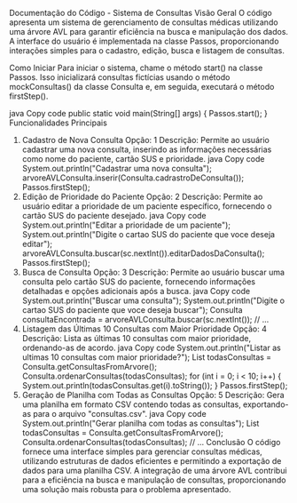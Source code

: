 Documentação do Código - Sistema de Consultas
Visão Geral
O código apresenta um sistema de gerenciamento de consultas médicas utilizando uma árvore AVL para garantir eficiência na busca e manipulação dos dados. A interface do usuário é implementada na classe Passos, proporcionando interações simples para o cadastro, edição, busca e listagem de consultas.

Como Iniciar
Para iniciar o sistema, chame o método start() na classe Passos. Isso inicializará consultas fictícias usando o método mockConsultas() da classe Consulta e, em seguida, executará o método firstStep().

java
Copy code
public static void main(String[] args) {
    Passos.start();
}
Funcionalidades Principais
1. Cadastro de Nova Consulta
Opção: 1
Descrição: Permite ao usuário cadastrar uma nova consulta, inserindo as informações necessárias como nome do paciente, cartão SUS e prioridade.
java
Copy code
System.out.println("Cadastrar uma nova consulta");
arvoreAVLConsulta.inserir(Consulta.cadrastroDeConsulta());
Passos.firstStep();
2. Edição de Prioridade do Paciente
Opção: 2
Descrição: Permite ao usuário editar a prioridade de um paciente específico, fornecendo o cartão SUS do paciente desejado.
java
Copy code
System.out.println("Editar a prioridade de um paciente");
System.out.println("Digite o cartao SUS do paciente que voce deseja editar");
arvoreAVLConsulta.buscar(sc.nextInt()).editarDadosDaConsulta();
Passos.firstStep();
3. Busca de Consulta
Opção: 3
Descrição: Permite ao usuário buscar uma consulta pelo cartão SUS do paciente, fornecendo informações detalhadas e opções adicionais após a busca.
java
Copy code
System.out.println("Buscar uma consulta");
System.out.println("Digite o cartao SUS do paciente que voce deseja buscar");
Consulta consultaEncontrada = arvoreAVLConsulta.buscar(sc.nextInt());
// ...
4. Listagem das Últimas 10 Consultas com Maior Prioridade
Opção: 4
Descrição: Lista as últimas 10 consultas com maior prioridade, ordenando-as de acordo.
java
Copy code
System.out.println("Listar as ultimas 10 consultas com maior prioridade?");
List<Consulta> todasConsultas = Consulta.getConsultasFromArvore();
Consulta.ordenarConsultas(todasConsultas);
for (int i = 0; i < 10; i++) {
    System.out.println(todasConsultas.get(i).toString());
}
Passos.firstStep();
5. Geração de Planilha com Todas as Consultas
Opção: 5
Descrição: Gera uma planilha em formato CSV contendo todas as consultas, exportando-as para o arquivo "consultas.csv".
java
Copy code
System.out.println("Gerar planilha com todas as consultas");
List<Consulta> todasConsultas = Consulta.getConsultasFromArvore();
Consulta.ordenarConsultas(todasConsultas);
// ...
Conclusão
O código fornece uma interface simples para gerenciar consultas médicas, utilizando estruturas de dados eficientes e permitindo a exportação de dados para uma planilha CSV. A integração de uma árvore AVL contribui para a eficiência na busca e manipulação de consultas, proporcionando uma solução mais robusta para o problema apresentado.
